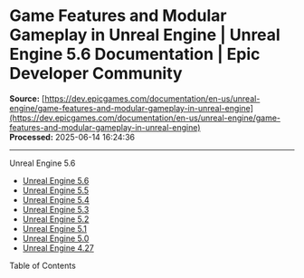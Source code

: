 # Game Features and Modular Gameplay in Unreal Engine | Unreal Engine 5.6 Documentation | Epic Developer Community

**Source:** [https://dev.epicgames.com/documentation/en-us/unreal-engine/game-features-and-modular-gameplay-in-unreal-engine](https://dev.epicgames.com/documentation/en-us/unreal-engine/game-features-and-modular-gameplay-in-unreal-engine)  
**Processed:** 2025-06-14 16:24:36

---

Unreal Engine 5.6

-   [Unreal Engine 5.6](/documentation/en-us/unreal-engine?application_version=5.6)
-   [Unreal Engine 5.5](/documentation/en-us/unreal-engine?application_version=5.5)
-   [Unreal Engine 5.4](/documentation/en-us/unreal-engine?application_version=5.4)
-   [Unreal Engine 5.3](/documentation/en-us/unreal-engine?application_version=5.3)
-   [Unreal Engine 5.2](/documentation/en-us/unreal-engine?application_version=5.2)
-   [Unreal Engine 5.1](/documentation/en-us/unreal-engine?application_version=5.1)
-   [Unreal Engine 5.0](/documentation/en-us/unreal-engine?application_version=5.0)
-   [Unreal Engine 4.27](/documentation/en-us/unreal-engine?application_version=4.27)

Table of Contents